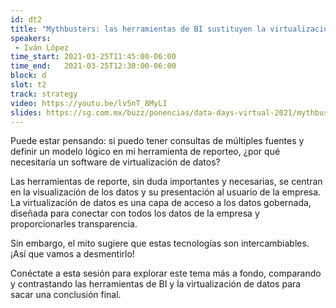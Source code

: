 ```yaml
---
id: dt2
title: "Mythbusters: las herramientas de BI sustituyen la virtualización de datos, por denodo"
speakers:
 - Iván López
time_start: 2021-03-25T11:45:00-06:00
time_end:   2021-03-25T12:30:00-06:00
block: d
slot: t2
track: strategy
video: https://youtu.be/lv5nT_8MyLI
slides: https://sg.com.mx/buzz/ponencias/data-days-virtual-2021/mythbusters-las-herramientas-de-bi-sustituyen-la
---
```


Puede estar pensando: si puedo tener consultas de múltiples fuentes y definir un modelo lógico en mi herramienta de reporteo, ¿por qué necesitaría un software de virtualización de datos?

Las herramientas de reporte, sin duda importantes y necesarias, se centran en la visualización de los datos y su presentación al usuario de la empresa. La virtualización de datos es una capa de acceso a los datos gobernada, diseñada para conectar con todos los datos de la empresa y proporcionarles transparencia.

Sin embargo, el mito sugiere que estas tecnologías son intercambiables. ¡Así que vamos a desmentirlo!

Conéctate a esta sesión para explorar este tema más a fondo, comparando y contrastando las herramientas de BI y la virtualización de datos para sacar una conclusión final.